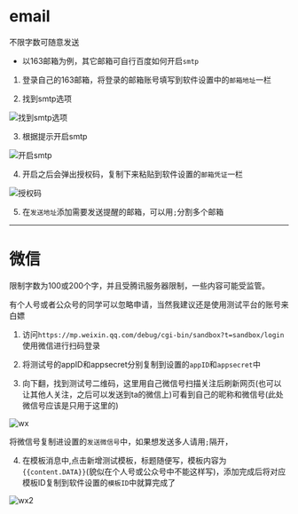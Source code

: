 
# email

不限字数可随意发送

* 以163邮箱为例，其它邮箱可自行百度如何开启`smtp`

1. 登录自己的163邮箱，将登录的邮箱账号填写到软件设置中的`邮箱地址`一栏

2. 找到smtp选项

![找到smtp选项](https://www.hualigs.cn/image/60b77d22aa368.jpg)

3. 根据提示开启smtp

![开启smtp](https://www.hualigs.cn/image/60b77cd61427e.jpg)

4. 开启之后会弹出授权码，复制下来粘贴到软件设置的`邮箱凭证`一栏

![授权码](https://www.hualigs.cn/image/60b77d22a5bb6.jpg)

5. 在`发送地址`添加需要发送提醒的邮箱，可以用`;`分割多个邮箱

---

# 微信

限制字数为100或200个字，并且受腾讯服务器限制，一些内容可能受监管。

有个人号或者公众号的同学可以忽略申请，当然我建议还是使用测试平台的账号来白嫖

1. 访问`https://mp.weixin.qq.com/debug/cgi-bin/sandbox?t=sandbox/login`使用微信进行扫码登录

2. 将测试号的appID和appsecret分别复制到设置的`appID`和`appsecret`中

3. 向下翻，找到测试号二维码，这里用自己微信号扫描关注后刷新网页(也可以让其他人关注，之后可以发送到ta的微信上)可看到自己的昵称和微信号(此处微信号应该是只用于这里的)

![wx](https://www.hualigs.cn/image/60b77f85c5c49.jpg)

将微信号复制进设置的`发送微信号`中，如果想发送多人请用`;`隔开，

4. 在模板消息中,点击新增测试模板，标题随便写，模板内容为`{{content.DATA}}`(貌似在个人号或公众号中不能这样写)，添加完成后将对应模板ID复制到软件设置的`模板ID`中就算完成了

![wx2](https://www.hualigs.cn/image/60b780b029ae5.jpg)